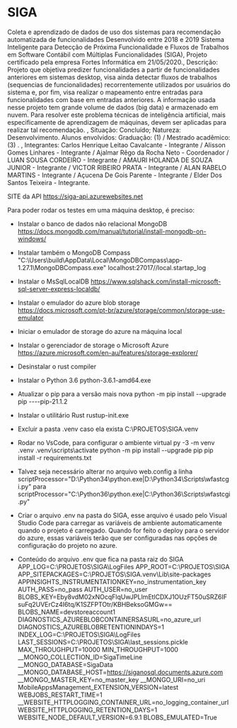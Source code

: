 # SIGA
Coleta e aprendizado de dados de uso dos sistemas para recomendação automatizada de funcionalidades
Desenvolvido entre 2018 e 2019
Sistema Inteligente para Detecção de Próxima Funcionalidade e Fluxos de 
Trabalhos em Software Contábil com Múltiplas Funcionalidades (SIGA), Projeto 
certificado pela empresa Fortes Informática em 21/05/2020., Descrição: 
Projeto que objetiva predizer funcionalidades a partir de funcionalidades 
anteriores em sistemas desktop, visa ainda detectar fluxos de trabalhos 
(sequencias de funcionalidades) recorrentemente utilizados por usuários do 
sistema e, por fim, visa realizar o mapeamento entre entradas para 
funcionalidades com base em entradas anteriores. A informação usada nesse 
projeto tem grande volume de dados (big data) e armazenado em nuvem. Para 
resolver este problema técnicas de inteligência artificial, mais 
especificamente de aprendizagem de máquinas, devem ser aplicadas para 
realizar tal recomendação. , 
Situação: Concluído; 
Natureza: Desenvolvimento. 
Alunos envolvidos: 
Graduação: (1) / 
Mestrado acadêmico: (3) . , 
Integrantes: 
Carlos Henrique Leitao Cavalcante - Integrante / 
Alisson Gomes Linhares - Integrante / 
Ajalmar Rêgo da Rocha Neto - Coordenador / 
LUAN SOUSA CORDEIRO - Integrante / 
AMAURI HOLANDA DE SOUZA JUNIOR - Integrante / 
VICTOR RIBEIRO PRATA - Integrante / 
ALAN RABELO MARTINS - Integrante / 
Açucena De Gois Parente - Integrante / 
Elder Dos Santos Teixeira - Integrante. 

SITE da API
https://siga-api.azurewebsites.net

Para poder rodar os testes em uma máquina desktop, é preciso:

- Instalar o banco de dados não relacional MongoDB
  https://docs.mongodb.com/manual/tutorial/install-mongodb-on-windows/
- Instalar também o MongoDB Compass
  "C:\Users\build\AppData\Local\MongoDBCompass\app-1.27.1\MongoDBCompass.exe"
  localhost:27017//local.startap_log

- Instalar o MsSqlLocalDB
  https://www.sqlshack.com/install-microsoft-sql-server-express-localdb/

- Instalar o emulador do azure blob storage
  https://docs.microsoft.com/pt-br/azure/storage/common/storage-use-emulator
- Iniciar o emulador de storage do azure na máquina local

- Instalar o gerenciador de storage o Microsoft Azure
  https://azure.microsoft.com/en-au/features/storage-explorer/

- Desinstalar o rust compiler
- Instalar o Python 3.6
  python-3.6.1-amd64.exe
- Atualizar o pip para a versão mais nova
  python -m pip install --upgrade pip
  ----pip-21.1.2
- Instalar o utilitário Rust
  rustup-init.exe
- Excluir a pasta .venv caso ela exista
  C:\PROJETOS\SIGA\.venv
- Rodar no VsCode, para configurar o ambiente virtual
  py -3 -m venv .venv
  .venv\scripts\activate
  python -m pip install --upgrade pip
  pip install -r requirements.txt

- Talvez seja necessário alterar no arquivo web.config a linha 
    scriptProcessor="D:\Python34\python.exe|D:\Python34\Scripts\wfastcgi.py"
	para 
	scriptProcessor="C:\Python36\python.exe|C:\Python36\Scripts\wfastcgi.py"

- Criar o arquivo .env na pasta do SIGA, esse arquivo é usado pelo Visual Studio Code para carregar
as variáveis de ambiente automaticamente quando o projeto é carregado. Quando for feito o deploy para
o servidor do azure, essas variáveis terão que ser configuradas nas opções de configuração do projeto no azure.

- Conteúdo do arquivo .env que fica na pasta raiz do SIGA
APP_LOG=C:\PROJETOS\SIGA\LogFiles
APP_ROOT=C:\PROJETOS\SIGA
APP_SITEPACKAGES=C:\PROJETOS\SIGA\.venv\Lib\site-packages
APPINSIGHTS_INSTRUMENTATIONKEY=no_instrumentation_key
AUTH_PASS=no_pass
AUTH_USER=no_user
BLOBS_KEY=Eby8vdM02xNOcqFlqUwJPLlmEtlCDXJ1OUzFT50uSRZ6IFsuFq2UVErCz4I6tq/K1SZFPTOtr/KBHBeksoGMGw==
BLOBS_NAME=devstoreaccount1
DIAGNOSTICS_AZUREBLOBCONTAINERSASURL=no_azure_url
DIAGNOSTICS_AZUREBLOBRETENTIONINDAYS=1
INDEX_LOG=C:\PROJETOS\SIGA\LogFiles
LAST_SESSIONS=C:\PROJETOS\SIGA\last_sessions.pickle
MAX_THROUGHPUT=10000
MIN_THROUGHPUT=1000
__MONGO_COLLECTION_ID=SigaTimeLine
__MONGO_DATABASE=SigaData
__MONGO_DATABASE_HOST=https://siganosql.documents.azure.com
__MONGO_MASTER_KEY=no_master_key
__MONGO_URI=no_uri
MobileAppsManagement_EXTENSION_VERSION=latest
WEBJOBS_RESTART_TIME=1
__WEBSITE_HTTPLOGGING_CONTAINER_URL=no_logging_container_url
WEBSITE_HTTPLOGGING_RETENTION_DAYS=1
WEBSITE_NODE_DEFAULT_VERSION=6.9.1
BLOBS_EMULATED=True

